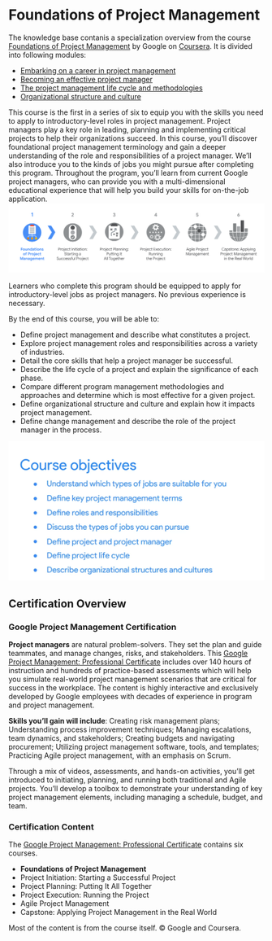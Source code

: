 # Foundations of Project Management
The knowledge base contanis a specialization overview from the course [Foundations of Project Management](https://www.coursera.org/learn/project-management-foundations/) by Google on [Coursera](https://www.coursera.org/). It is divided into following modules:
- [Embarking on a career in project management](Embarking%20on%20a%20career%20in%20project%20management.md)
- [Becoming an effective project manager](Becoming%20an%20effective%20project%20manager.md)
- [The project management life cycle and methodologies](The%20project%20management%20life%20cycle%20and%20methodologies.md)
- [Organizational structure and culture](Organizational%20structure%20and%20culture.md)

This course is the first in a series of six to equip you with the skills you need to apply to introductory-level roles in project management. Project managers play a key role in leading, planning and implementing critical projects to help their organizations succeed. In this course, you’ll discover foundational project management terminology and gain a deeper understanding of  the role and responsibilities of a project manager. We’ll also introduce you to the kinds of jobs you might pursue after completing this program. Throughout the program, you’ll learn from current Google project managers, who can provide you with a multi-dimensional educational experience that will help you build your skills  for on-the-job application. 
![](info.png)

Learners who complete this program should be equipped to apply for introductory-level jobs as project managers. No previous experience is necessary.

By the end of this course, you will be able to:
- Define project management and describe what constitutes a project.
- Explore project management roles and responsibilities across a variety of industries.
- Detail the core skills that help a project manager be successful.
- Describe the life cycle of a project and explain the significance of each phase.
- Compare different program management methodologies and approaches and determine which is most effective for a given project.
- Define organizational structure and culture and explain how it impacts project management. 
- Define change management and describe the role of the project manager in the process.

![](module1.png)


## Certification Overview
###  Google Project Management Certification
**Project managers** are natural problem-solvers. They set the plan and guide teammates, and manage changes, risks, and stakeholders. This [Google Project Management: Professional Certificate](https://www.coursera.org/professional-certificates/google-project-management) includes over 140 hours of instruction and hundreds of practice-based assessments which will help you simulate real-world project management scenarios that are critical for success in the workplace. The content is highly interactive and exclusively developed by Google employees with decades of experience in program and project management.

**Skills you’ll gain will include**: Creating risk management plans; Understanding process improvement techniques; Managing escalations, team dynamics, and stakeholders; Creating budgets and navigating procurement; Utilizing  project management software, tools, and templates; Practicing Agile project management, with an emphasis on Scrum.

Through a mix of videos, assessments, and hands-on activities, you’ll get introduced to initiating, planning, and running both traditional and Agile projects. You’ll develop a toolbox to demonstrate your understanding of key project management elements, including managing a schedule, budget, and team.


### Certification Content

The [Google Project Management: Professional Certificate](https://www.coursera.org/professional-certificates/google-project-management) contains six courses.

- **Foundations of Project Management**
- Project Initiation: Starting a Successful Project
- Project Planning: Putting It All Together
- Project Execution: Running the Project
- Agile Project Management
- Capstone: Applying Project Management in the Real World

Most of the content is from the course itself. © Google and Coursera.